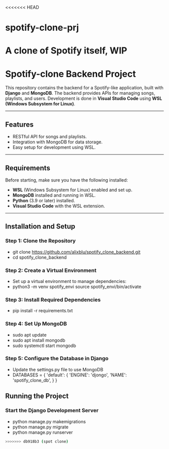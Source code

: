 <<<<<<< HEAD
# spotify-clone-prj
A clone of Spotify itself, WIP
=======
# Spotify-clone Backend Project

This repository contains the backend for a Spotify-like application, built with **Django** and **MongoDB**. The backend provides APIs for managing songs, playlists, and users. Development is done in **Visual Studio Code** using **WSL (Windows Subsystem for Linux)**.

---

## Features
- RESTful API for songs and playlists.
- Integration with MongoDB for data storage.
- Easy setup for development using WSL.

---

## Requirements
Before starting, make sure you have the following installed:
- **WSL** (Windows Subsystem for Linux) enabled and set up.
- **MongoDB** installed and running in WSL.
- **Python** (3.9 or later) installed.
- **Visual Studio Code** with the WSL extension.

---

## Installation and Setup

### Step 1: Clone the Repository
- git clone https://github.com/alixblu/spotify_clone_backend.git
- cd spotify_clone_backend
### Step 2: Create a Virtual Environment
- Set up a virtual environment to manage dependencies:
- python3 -m venv spotify_envi
source spotify_envi/bin/activate

### Step 3: Install Required Dependencies
- pip install -r requirements.txt

### Step 4: Set Up MongoDB
- sudo apt update
- sudo apt install mongodb
- sudo systemctl start mongodb

### Step 5: Configure the Database in Django
- Update the settings.py file to use MongoDB
- DATABASES = {
    'default': {
        'ENGINE': 'djongo',
        'NAME': 'spotify_clone_db',
    }
}

## Running the Project

### Start the Django Development Server
- python manage.py makemigrations
- python manage.py migrate
- python manage.py runserver
```bash
>>>>>>> db918b3 (spot clone)
